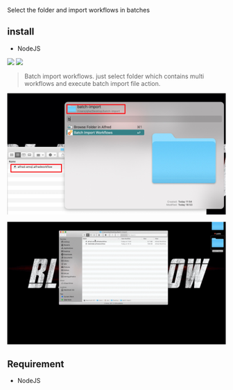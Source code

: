 Select the folder and import workflows in batches

## install
- NodeJS



![](https://img.shields.io/badge/version-v1.0.0-green?style=for-the-badge)
[![](https://img.shields.io/badge/download-click-blue?style=for-the-badge)](https://github.com/alanhe421/alfred-workflows/raw/master/batch-import-workflows/Batch%20Import%20Workflows.alfredworkflow)




<!-- more -->
> Batch import workflows. just select folder which contains multi workflows and execute batch import file action.

![](./screenshot.jpeg)

![](./screenshot.gif)

## Requirement
- NodeJS

